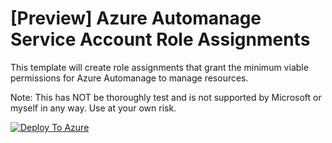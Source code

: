 # [Preview] Azure Automanage Service Account Role Assignments
This template will create role assignments that grant the minimum viable permissions for Azure Automanage to manage resources.

Note: This has NOT be thoroughly test and is not supported by Microsoft or myself in any way. Use at your own risk.

[![Deploy To Azure](https://aka.ms/deploytoazurebutton)](https://portal.azure.com/#create/Microsoft.Template/uri/https%3A%2F%2Fraw.githubusercontent.com%2FBpoe%2FAzureTemplates%2Fmain%2FAM_RoleAssignments.template.json)
